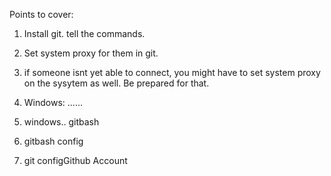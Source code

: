 Points to cover:

1. Install git. tell the commands.
2. Set system proxy for them in git.
3. if someone isnt yet able to connect, you might have to set system proxy on the sysytem as well. Be prepared for that.


4.  Windows:    ......


1. windows.. gitbash 
2. gitbash config
3. git configGithub Account





